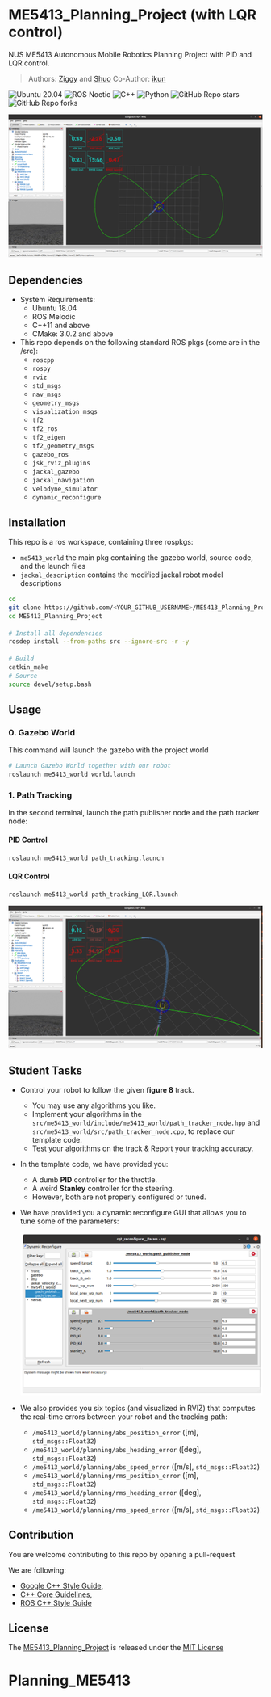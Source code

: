 # ME5413_Planning_Project (with LQR control)

NUS ME5413 Autonomous Mobile Robotics Planning Project with PID and LQR control.


> Authors: [Ziggy](https://github.com/ziggyhuang) and [Shuo](https://github.com/SS47816)
> Co-Author: [ikun](https://github.com/ccoopq)

![Ubuntu 20.04](https://img.shields.io/badge/OS-Ubuntu_20.04-informational?style=flat&logo=ubuntu&logoColor=white&color=2bbc8a)
![ROS Noetic](https://img.shields.io/badge/Tools-ROS_Noetic-informational?style=flat&logo=ROS&logoColor=white&color=2bbc8a)
![C++](https://img.shields.io/badge/Code-C++-informational?style=flat&logo=c%2B%2B&logoColor=white&color=2bbc8a)
![Python](https://img.shields.io/badge/Code-Python-informational?style=flat&logo=Python&logoColor=white&color=2bbc8a)
![GitHub Repo stars](https://img.shields.io/github/stars/NUS-Advanced-Robotics-Centre/ME5413_Planning_Project?color=FFE333)
![GitHub Repo forks](https://img.shields.io/github/forks/NUS-Advanced-Robotics-Centre/ME5413_Planning_Project?color=FFE333)

![cover_image](src/me5413_world/media/rviz_overview.png)

## Dependencies

- System Requirements:
  - Ubuntu 18.04
  - ROS Melodic
  - C++11 and above
  - CMake: 3.0.2 and above
- This repo depends on the following standard ROS pkgs (some are in the /src):
  - `roscpp`
  - `rospy`
  - `rviz`
  - `std_msgs`
  - `nav_msgs`
  - `geometry_msgs`
  - `visualization_msgs`
  - `tf2`
  - `tf2_ros`
  - `tf2_eigen`
  - `tf2_geometry_msgs`
  - `gazebo_ros`
  - `jsk_rviz_plugins`
  - `jackal_gazebo`
  - `jackal_navigation`
  - `velodyne_simulator`
  - `dynamic_reconfigure`

## Installation

This repo is a ros workspace, containing three rospkgs:

- `me5413_world` the main pkg containing the gazebo world, source code, and the launch files
- `jackal_description` contains the modified jackal robot model descriptions

```bash
cd
git clone https://github.com/<YOUR_GITHUB_USERNAME>/ME5413_Planning_Project.git
cd ME5413_Planning_Project

# Install all dependencies
rosdep install --from-paths src --ignore-src -r -y

# Build
catkin_make
# Source
source devel/setup.bash
```

## Usage

### 0. Gazebo World

This command will launch the gazebo with the project world

```bash
# Launch Gazebo World together with our robot
roslaunch me5413_world world.launch
```

### 1. Path Tracking

In the second terminal, launch the path publisher node and the path tracker node:

#### PID Control
```bash
roslaunch me5413_world path_tracking.launch
```

#### LQR Control
```bash
roslaunch me5413_world path_tracking_LQR.launch
```

![rviz_tracking_image](src/me5413_world/media/rviz_tracking.png)

## Student Tasks

- Control your robot to follow the given **figure 8** track.

  - You may use any algorithms you like.
  - Implement your algorithms in the `src/me5413_world/include/me5413_world/path_tracker_node.hpp` and `src/me5413_world/src/path_tracker_node.cpp`, to replace our template code.
  - Test your algorithms on the track & Report your tracking accuracy.

- In the template code, we have provided you:

  - A dumb **PID** controller for the throttle.
  - A weird **Stanley** controller for the steering.
  - However, both are not properly configured or tuned.

- We have provided you a dynamic reconfigure GUI that allows you to tune some of the parameters:

  ![rqt_reconfig_image](src/me5413_world/media/rqt_reconfig.png)

- We also provides you six topics (and visualized in RVIZ) that computes the real-time errors between your robot and the tracking path:
  - `/me5413_world/planning/abs_position_error` ([m], `std_msgs::Float32`)
  - `/me5413_world/planning/abs_heading_error` ([deg], `std_msgs::Float32`)
  - `/me5413_world/planning/abs_speed_error` ([m/s], `std_msgs::Float32`)
  - `/me5413_world/planning/rms_position_error` ([m], `std_msgs::Float32`)
  - `/me5413_world/planning/rms_heading_error` ([deg], `std_msgs::Float32`)
  - `/me5413_world/planning/rms_speed_error` ([m/s], `std_msgs::Float32`)

## Contribution

You are welcome contributing to this repo by opening a pull-request

We are following:

- [Google C++ Style Guide](https://google.github.io/styleguide/cppguide.html),
- [C++ Core Guidelines](https://isocpp.github.io/CppCoreGuidelines/CppCoreGuidelines#main),
- [ROS C++ Style Guide](http://wiki.ros.org/CppStyleGuide)

## License

The [ME5413_Planning_Project](https://github.com/NUS-Advanced-Robotics-Centre/ME5413_Planning_Project) is released under the [MIT License](https://github.com/NUS-Advanced-Robotics-Centre/ME5413_Planning_Project/blob/main/LICENSE)
# Planning_ME5413

